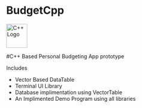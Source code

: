 # BudgetCpp

<img src="https://raw.githubusercontent.com/isocpp/logos/master/cpp_logo.png" alt="C++ Logo" width="56" height="64" />

#C++ Based Personal Budgeting App prototype

Includes
* Vector Based DataTable 
* Terminal UI Library
* Database implimentation using VectorTable
* An Implimented Demo Program using all libraries
